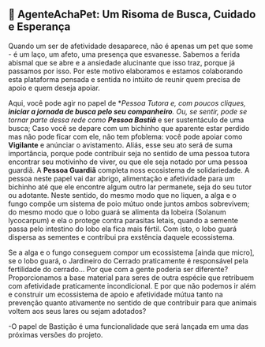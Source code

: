 ## 🐾 AgenteAchaPet: Um Risoma de Busca, Cuidado e Esperança

Quando um ser de afetividade desaparece, não é apenas um pet que some - é um laço, um afeto, uma presença que esvanesse. Sabemos a ferida abismal que se abre e a ansiedade alucinante que isso traz, porque já passamos por isso. Por este motivo elaboramos e estamos colaborando esta plataforma pensada e sentida no intúito de reunir quem precisa de apoio e quem deseja apoiar.

Aqui, você pode agir no papel de **Pessoa Tutora e, com poucos cliques, **iniciar a jornada de busca pelo seu companheiro**. Ou, se sentir, pode se tornar parte dessa rede como **Pessoa Bastiã*** e ser sustentáculo de uma busca; Caso você se depare com um bichinho que aparente estar perdido mas não pode ficar com ele, não tem pfoblema: você pode apoiar como **Vigilante** e anúnciar o avistamento. Aliás, esse seu ato será de suma importância, porque pode contribuir seja no sentido de uma pessoa tutora encontrar seu motivinho de viver, ou que ele seja notado por uma pessoa guardiã. A **Pessoa Guardiã** completa noss ecosistema de solidariedade. A pessoa neste papel vai dar abrigo, alimentação e afetividade para um bichinho até que ele encontre algum outro lar permanete, seja do seu tutor ou adotante.
Neste sentido, do mesmo modo que no liquen, a alga e o fungo compõe um sistema de poio mútuo onde juntos ambos sobrevivem;  do mesmo modo que o lobo guará se alimenta da lobeira (Solanum lycocarpum) e ela o protege contra parasitas letais, quando a semente passa pelo intestino do lobo ela fica mais fértil. Com isto, o lobo guará dispersa as sementes e contribui pra exstência daquele ecossistema.

Se a alga e o fungo conseguem compor um ecossistema [ainda que micro], se o lobo guará, o Jardineiro do Cerrado praticamente é responsável pela fertilidade do cerrado...  Por que com a gente poderia ser diferente? Proporcionamos a base material para seres de outra espécie que retribuem com afetividade praticamente incondicional.
E por que não podemos ir além e construir um ecossistema de apoio e afetividade mútua tanto na prevenção quanto ativamente no sentido de que contribuir para que animais voltem aos seus lares ou sejam adotados?

-O papel de Bastição é uma funcionalidade que será lançada em uma das próximas versões do projeto.

